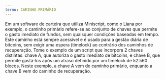 ```yaml
---
termo: CAMINHO PRIMÁRIO
---
```


Em um software de carteira que utiliza Miniscript, como o Liana por exemplo, o caminho primário refere-se ao conjunto de chaves que permite o gasto imediato de fundos, sem quaisquer condições baseadas em tempo. Este caminho está sempre acessível e é usado para a gestão diária de bitcoins, sem exigir uma espera (timelock) ao contrário dos caminhos de recuperação. Tome o exemplo de um script que incorpora 2 chaves distintas: chave A, que autoriza o gasto imediato de bitcoins, e chave B, que permite gastá-los após um atraso definido por um timelock de 52.560 blocos. Neste exemplo, a chave A vem do caminho primário, enquanto a chave B vem do caminho de recuperação.